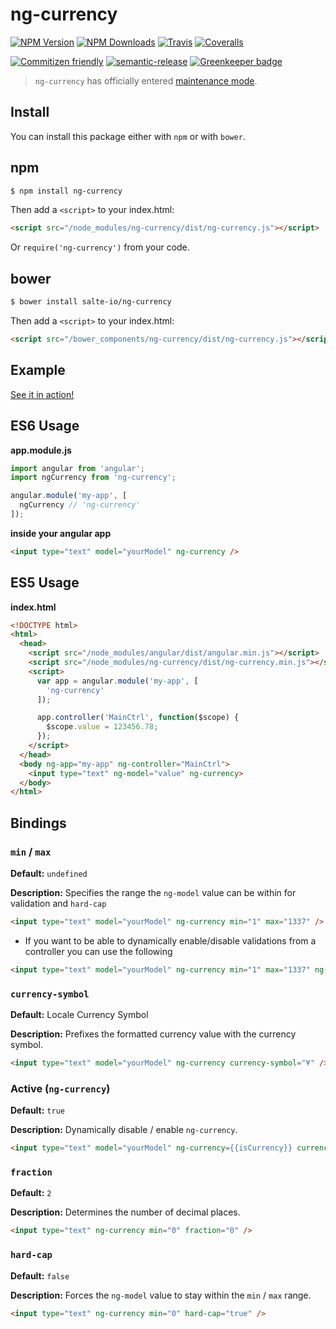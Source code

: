 # ng-currency

[![NPM Version](https://img.shields.io/npm/v/ng-currency.svg?style=flat)](https://npmjs.org/package/ng-currency) 
[![NPM Downloads](https://img.shields.io/npm/dm/ng-currency.svg?style=flat)](https://npmjs.org/package/ng-currency)
[![Travis](https://img.shields.io/travis/com/salte-io/ng-currency/master.svg?style=flat)](https://travis-ci.com/salte-io/ng-currency)
[![Coveralls](https://img.shields.io/coveralls/salte-io/ng-currency/master.svg)](https://coveralls.io/github/salte-io/ng-currency?branch=master)

[![Commitizen friendly](https://img.shields.io/badge/commitizen-friendly-brightgreen.svg)](https://commitizen.github.io/cz-cli/)
[![semantic-release](https://img.shields.io/badge/%20%20%F0%9F%93%A6%F0%9F%9A%80-semantic--release-e10079.svg)](https://github.com/semantic-release/semantic-release)
[![Greenkeeper badge](https://badges.greenkeeper.io/salte-io/ng-currency.svg)](https://greenkeeper.io)

> `ng-currency` has officially entered [maintenance mode](https://github.com/salte-io/ng-currency/issues/205).

## Install

You can install this package either with `npm` or with `bower`.

## npm

```sh
$ npm install ng-currency
```

Then add a `<script>` to your index.html:

```html
<script src="/node_modules/ng-currency/dist/ng-currency.js"></script>
```

Or `require('ng-currency')` from your code.

## bower

```sh
$ bower install salte-io/ng-currency
```

Then add a `<script>` to your index.html:

```html
<script src="/bower_components/ng-currency/dist/ng-currency.js"></script>
```

## Example

[See it in action!](https://jsbin.com/pajuhaf/edit?html,output)

## ES6 Usage

**app.module.js**

```js
import angular from 'angular';
import ngCurrency from 'ng-currency';

angular.module('my-app', [
  ngCurrency // 'ng-currency'
]);
```

**inside your angular app**

```html
<input type="text" model="yourModel" ng-currency />
```

## ES5 Usage

**index.html**

```html
<!DOCTYPE html>
<html>
  <head>
    <script src="/node_modules/angular/dist/angular.min.js"></script>
    <script src="/node_modules/ng-currency/dist/ng-currency.min.js"></script>
    <script>
      var app = angular.module('my-app', [
        'ng-currency'
      ]);

      app.controller('MainCtrl', function($scope) {
        $scope.value = 123456.78;
      });
    </script>
  </head>
  <body ng-app="my-app" ng-controller="MainCtrl">
    <input type="text" ng-model="value" ng-currency>
  </body>
</html>
```

## Bindings

### `min` / `max`

**Default:** `undefined`

**Description:** Specifies the range the `ng-model` value can be within for validation and `hard-cap`

```html
<input type="text" model="yourModel" ng-currency min="1" max="1337" />
```

* If you want to be able to dynamically enable/disable validations from a controller you can use the following

```html
<input type="text" model="yourModel" ng-currency min="1" max="1337" ng-required="true" />
```

### `currency-symbol`

**Default:** Locale Currency Symbol

**Description:** Prefixes the formatted currency value with the currency symbol.

```html
<input type="text" model="yourModel" ng-currency currency-symbol="¥" />
```

### Active (`ng-currency`)

**Default:** `true`

**Description:** Dynamically disable / enable `ng-currency`.

```html
<input type="text" model="yourModel" ng-currency={{isCurrency}} currency-symbol="¥" />
```

### `fraction`

**Default:** `2`

**Description:** Determines the number of decimal places.

```html
<input type="text" ng-currency min="0" fraction="0" />
```

### `hard-cap`

**Default:** `false`

**Description:** Forces the `ng-model` value to stay within the `min` / `max` range.

```html
<input type="text" ng-currency min="0" hard-cap="true" />
```
